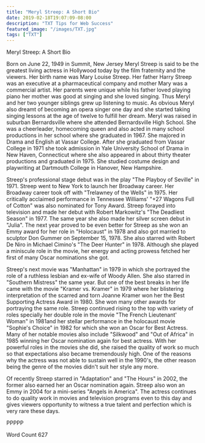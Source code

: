```yaml
---
title: "Meryl Streep: A Short Bio"
date: 2019-02-18T19:07:09-08:00
description: "TXT Tips for Web Success"
featured_image: "/images/TXT.jpg"
tags: ["TXT"]
---
```


Meryl Streep: A Short Bio

Born on June 22, 1949 in Summit, New Jersey Meryl Streep is said to be the greatest living actress in Hollywood today by the film fraternity and the viewers. Her birth name was Mary Louise Streep. Her father Harry Streep was an executive at a pharmaceutical company and mother Mary was a commercial artist. Her parents were unique while his father loved playing piano her mother was good at singing and she loved singing. Thus Meryl and her two younger siblings grew up listening to music. As obvious Meryl also dreamt of becoming an opera singer one day and she started taking singing lessons at the age of twelve to fulfill her dream. Meryl was raised in suburban Bernardsville where she attended Bernardsville High School. She was a cheerleader, homecoming queen and also acted in many school productions in her school where she graduated in 1967. She majored in Drama and English at Vassar College. After she graduated from Vassar College in 1971 she took admission in Yale University School of Drama in New Haven, Connecticut where she also appeared in about thirty theater productions and graduated in 1975. She studied costume design and playwriting at Dartmouth College in Hanover, New Hampshire.  

Streep's professional stage debut was in the play "The Playboy of Seville" in 1971. Streep went to New York to launch her Broadway career. Her Broadway career took off with "Trelawney of the Wells" in 1975. Her critically acclaimed performance in Tennessee Williams' "+27 Wagons Full of Cotton" was also nominated for Tony Award.  Streep forayed into television and made her debut with Robert Markowitz's "The Deadliest Season" in 1977. The same year she also made her silver screen debut in "Julia". The next year proved to be even better for Streep as she won an Emmy award for her role in "Holocaust" in 1978 and also got married to sculptor Don Gummer on September 15, 1978. She also starred with Robert De Niro in Michael Cimino's "The Deer Hunter" in 1978. Although she played a miniscule role in the movie, her energy and acting prowess fetched her first of many Oscar nominations she got.

Streep's next movie was "Manhattan" in 1979 in which she portrayed the role of a ruthless lesbian and ex-wife of Woody Allen. She also starred in "Southern Mistress" the same year. But one of the best breaks in her life came with the movie "Kramer vs. Kramer" in 1979 where her blistering interpretation of the scarred and torn Joanne Kramer won her the Best Supporting Actress Award in 1980. She won many other awards for portraying the same role. Streep continued rising to the top with variety of roles specially her double role in the movie "The French Lieutenant' Woman" in 1981and her stellar performance in the holocaust movie "Sophie's Choice" in 1982 for which she won an Oscar for Best Actress. Many of her notable movies also include "Silkwood" and "Out of Africa" in 1985 winning her Oscar nomination again for best actress. With her powerful roles in the movies she did, she raised the quality of work so much so that expectations also became tremendously high. One of the reasons why the actress was not able to sustain well in the 1990's, the other reason being the genre of the movies didn't suit her style any more. 

Of recently Streep starred in "Adaptation" and "The Hours" in 2002, the former also earned her an Oscar nomination again. Streep also won an Emmy in 2004 for a mini-series "Angels in America". The actress continues to do quality work in movies and television programs even to this day and gives viewers opportunity to witness a true talent and perfection which is very rare these days.

PPPPP

Word Count 627




